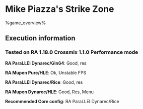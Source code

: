 # Mike Piazza's Strike Zone 

%game_overview%

## Execution information

### Tested on RA 1.18.0 Crossmix 1.1.0 Performance mode

**RA ParaLLEl Dynarec/Gln64**: Good, res

**RA Mupen Pure/HLE**: Ok, Unstable FPS

**RA ParaLLEl Dynarec/Rice**: Good, res

**RA Mupen Dynarec/HLE**: Good, Res, Menu

**Recommended Core config**: RA ParaLLEl Dynarec/Rice